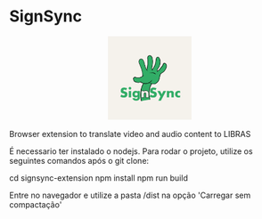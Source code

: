 # SignSync
<p align="center">
  <img src="signsync-extension/public/assets/icons/Icon_SignSync.png" alt="Logo" width="150"/>
</p>



Browser extension to translate video and audio content to LIBRAS

É necessario ter instalado o nodejs.
Para rodar o projeto, utilize os seguintes comandos após o git clone:

cd signsync-extension
npm install
npm run build

Entre no navegador e utilize a pasta /dist na opção 'Carregar sem compactação' 
